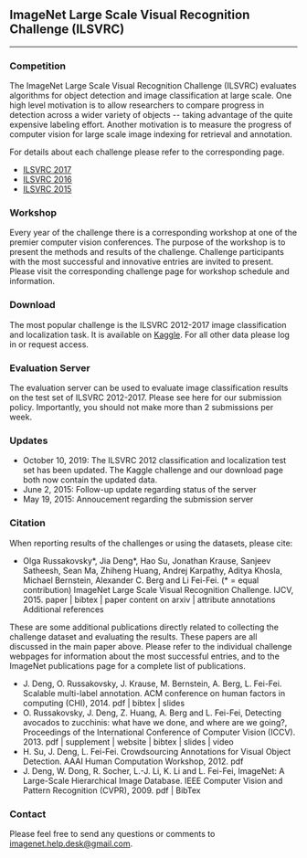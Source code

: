 ## ImageNet Large Scale Visual Recognition Challenge (ILSVRC)

------

### Competition

The ImageNet Large Scale Visual Recognition Challenge (ILSVRC) evaluates algorithms for object detection and image classification at large scale. One high level motivation is to allow researchers to compare progress in detection across a wider variety of objects -- taking advantage of the quite expensive labeling effort. Another motivation is to measure the progress of computer vision for large scale image indexing for retrieval and annotation.

For details about each challenge please refer to the corresponding page.
- [ILSVRC 2017](./home)
- [ILSVRC 2016](www.baidu.com)
- [ILSVRC 2015](www.baidu.com)

### Workshop
Every year of the challenge there is a corresponding workshop at one of the premier computer vision conferences. The purpose of the workshop is to present the methods and results of the challenge. Challenge participants with the most successful and innovative entries are invited to present. Please visit the corresponding challenge page for workshop schedule and information.

### Download
The most popular challenge is the ILSVRC 2012-2017 image classification and localization task. It is available on [Kaggle](https://www.kaggle.com/c/imagenet-object-localization-challenge/overview/description). For all other data please log in or request access.

### Evaluation Server
The evaluation server can be used to evaluate image classification results on the test set of ILSVRC 2012-2017. Please see here for our submission policy. Importantly, you should not make more than 2 submissions per week.

### Updates
- October 10, 2019: The ILSVRC 2012 classification and localization test set has been updated. The Kaggle challenge and our download page both now contain the updated data.
- June 2, 2015: Follow-up update regarding status of the server
- May 19, 2015: Annoucement regarding the submission server

### Citation
When reporting results of the challenges or using the datasets, please cite:
- Olga Russakovsky*, Jia Deng*, Hao Su, Jonathan Krause, Sanjeev Satheesh, Sean Ma, Zhiheng Huang, Andrej Karpathy, Aditya Khosla, Michael Bernstein, Alexander C. Berg and Li Fei-Fei. (* = equal contribution) ImageNet Large Scale Visual Recognition Challenge. IJCV, 2015. paper | bibtex | paper content on arxiv | attribute annotations
Additional references

These are some additional publications directly related to collecting the challenge dataset and evaluating the results. These papers are all discussed in the main paper above. Please refer to the individual challenge webpages for information about the most successful entries, and to the ImageNet publications page for a complete list of publications.

- J. Deng, O. Russakovsky, J. Krause, M. Bernstein, A. Berg, L. Fei-Fei. Scalable multi-label annotation. ACM conference on human factors in computing (CHI), 2014. pdf | bibtex | slides
- O. Russakovsky, J. Deng, Z. Huang, A. Berg and L. Fei-Fei, Detecting avocados to zucchinis: what have we done, and where are we going?, Proceedings of the International Conference of Computer Vision (ICCV). 2013. pdf | supplement | website | bibtex | slides | video
- H. Su, J. Deng, L. Fei-Fei. Crowdsourcing Annotations for Visual Object Detection. AAAI Human Computation Workshop, 2012. pdf
- J. Deng, W. Dong, R. Socher, L.-J. Li, K. Li and L. Fei-Fei, ImageNet: A Large-Scale Hierarchical Image Database. IEEE Computer Vision and Pattern Recognition (CVPR), 2009. pdf | BibTex

### Contact
Please feel free to send any questions or comments to imagenet.help.desk@gmail.com.